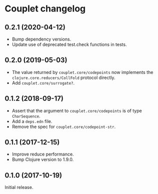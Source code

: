 # Couplet changelog

## 0.2.1 (2020-04-12)

*   Bump dependency versions.
*   Update use of deprecated test.check functions in tests.

## 0.2.0 (2019-05-03)

*   The value returned by `couplet.core/codepoints` now implements the
    `clojure.core.reducers/CollFold` protocol directly.
*   Add `couplet.core/surrogate?`.

## 0.1.2 (2018-09-17)

*   Assert that the argument to `couplet.core/codepoints` is of type
    `CharSequence`.
*   Add a `deps.edn` file.
*   Remove the spec for `couplet.core/codepoint-str`.

## 0.1.1 (2017-12-15)

*   Improve reduce performance.
*   Bump Clojure version to 1.9.0.

## 0.1.0 (2017-10-19)

Initial release.
